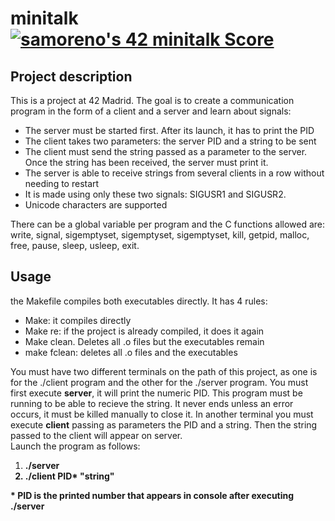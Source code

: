 <h1>minitalk <a href="https://github.com/JaeSeoKim/badge42"><img src="https://badge42.vercel.app/api/v2/cl8uf09z900060gl2pg6sdczb/project/2469656" alt="samoreno's 42 minitalk Score" /></a></h1>
<h2>Project description</h2>
<div>
<!--  <a href="https://github.com/JaeSeoKim/badge42">
    <img align="center" src="https://badge42.herokuapp.com/api/project/samoreno/ft_printf"/>
  </a> -->
  <p>This is a project at 42 Madrid. The goal is to create a communication program in the form of a client and a server and learn about signals:
    <ul>
      <li>The server must be started first. After its launch, it has to print the PID</li>
      <li>The client takes two parameters: the server PID and a string to be sent</li>
      <li>The client must send the string passed as a parameter to the server. Once the string has been received, the server must print it.</li>
      <li>The server is able to receive strings from several clients in a row without needing to restart</li>
      <li>It is made using only these two signals: SIGUSR1 and SIGUSR2.</li>
      <li>Unicode characters are supported</li>
    </ul>
  There can be a global variable per program and the C functions allowed are: write, signal, sigemptyset, sigemptyset, sigemptyset, kill, getpid, malloc, free, pause, sleep, usleep, exit.
  </p>
  </div>

<h2>Usage</h2>
<div>
    <p>
        the Makefile compiles both executables directly. It has 4 rules:
        <ul>
         <li>Make: it compiles directly</li>
         <li>Make re: if the project is already compiled, it does it again</li>
         <li>Make clean. Deletes all .o files but the executables remain</li>
         <li>make fclean: deletes all .o files and the executables</li>
    </ul>
  You must have two different terminals on the path of this project, as one is for the ./client program and the other for the ./server program. You must first execute <b>server</b>, it will print the numeric PID. This program must be running to be able to recieve the string. It never ends unless an error occurs, it must be killed manually to close it. In another terminal you must execute <b>client</b> passing as parameters the PID and a string. Then the string passed to the client will appear on server.</br>
 Launch the program as follows:<br/>
  <ol>
    <li><b> ./server</li>
    <li><b> ./client PID* "string"</li>
  </ol>
  </p>
  * PID is the printed number that appears in console after executing ./server<br/>
</div>
